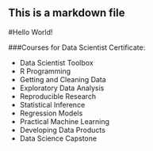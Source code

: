 ## This is a markdown file

#Hello World!

###Courses for Data Scientist Certificate:

* Data Scientist Toolbox
* R Programming
* Getting and Cleaning Data
* Exploratory Data Analysis
* Reproducible Research
* Statistical Inference
* Regression Models
* Practical Machine Learning
* Developing Data Products
* Data Science Capstone
